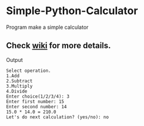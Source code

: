 # Simple-Python-Calculator
Program make a simple calculator

## Check [wiki](https://github.com/natrixdev/Simple-Python-Calculator/wiki) for more details.

Output
```
Select operation.
1.Add
2.Subtract
3.Multiply
4.Divide
Enter choice(1/2/3/4): 3
Enter first number: 15
Enter second number: 14
15.0 * 14.0 = 210.0
Let's do next calculation? (yes/no): no
```
